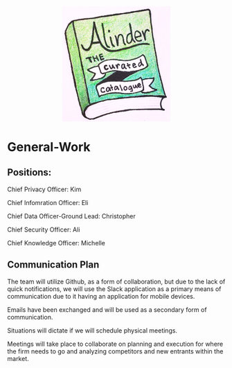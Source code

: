 <p align="center"><img src="AlinderLogo.jpg" width="250" alt="Alinder Logo"/></p>

# General-Work

## Positions: 

  Chief Privacy Officer: Kim
  
  Chief Infomration Officer: Eli
  
  Chief Data Officer-Ground Lead: Christopher
  
  Chief Security Officer: Ali
  
  Chief Knowledge Officer: Michelle
  
## Communication Plan
  The team will utilize Github, as a form of collaboration, but due to the lack of quick notifications, we will use the Slack application as a primary means of communication due to it having an application for mobile devices.
  
  Emails have been exchanged and will be used as a secondary form of communication.
  
  Situations will dictate if we will schedule physical meetings.
  
  Meetings will take place to collaborate on planning and execution for where the firm needs to go and analyzing competitors and new entrants within the market. 
